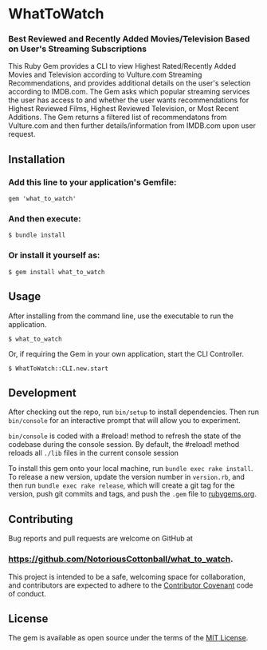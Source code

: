 # WhatToWatch
### Best Reviewed and Recently Added Movies/Television Based on User's Streaming Subscriptions

This Ruby Gem provides a CLI to view Highest Rated/Recently Added Movies and Television according to Vulture.com Streaming Recommendations, and provides additional details on the user's selection according to IMDB.com. 
The Gem asks which popular streaming services the user has access to and whether the user wants recommendations for Highest Reviewed Films, Highest Reviewed Television, or Most Recent Additions. 
The Gem returns a filtered list of recommendatons from Vulture.com and then further details/information from IMDB.com upon user request. 

## Installation

### Add this line to your application's Gemfile:

```
gem 'what_to_watch'
```

### And then execute:

    $ bundle install
    

### Or install it yourself as:

    $ gem install what_to_watch

## Usage

After installing from the command line, use the executable to run the application.

    $ what_to_watch
    
Or, if requiring the Gem in your own application, start the CLI Controller.
    
    $ WhatToWatch::CLI.new.start

## Development

After checking out the repo, run `bin/setup` to install dependencies. Then run `bin/console` for an interactive prompt that will allow you to experiment.

`bin/console` is coded with a #reload! method to refresh the state of the codebase during the console session. By default, the #reload! method reloads all `./lib` files in the current console session

To install this gem onto your local machine, run `bundle exec rake install`. To release a new version, update the version number in `version.rb`, and then run `bundle exec rake release`, which will create a git tag for the version, push git commits and tags, and push the `.gem` file to [rubygems.org](https://rubygems.org).

## Contributing

Bug reports and pull requests are welcome on GitHub at 
### https://github.com/NotoriousCottonball/what_to_watch.
This project is intended to be a safe, welcoming space for collaboration, and contributors are expected to adhere to the [Contributor Covenant](contributor-covenant.org) code of conduct.


## License

The gem is available as open source under the terms of the [MIT License](http://opensource.org/licenses/MIT).
